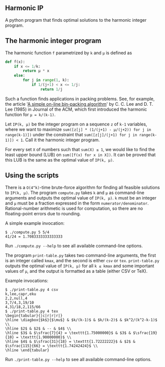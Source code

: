 ## Harmonic IP

A python program that finds optimal solutions to the harmonic integer program.

## The harmonic integer program

The harmonic function `f` parametrized by `k` and `μ` is defined as

```python
def f(x):
    if x <= 1/k:
        return μ * x
    else:
        for j in range(1, k):
            if 1/(j+1) < x <= 1/j:
                return 1/j
```

Such a function finds applications in packing problems.
See, for example, the article
'[A simple on-line bin-packing algorithm](https://dl.acm.org/doi/pdf/10.1145/3828.3833)'
by C. C. Lee and D. T. Lee (1985) in Journal of the ACM,
which first introduced the harmonic function for `μ = k/(k-1)`.

Let `IP(k, μ)` be the integer program on a sequence `z` of `k-1` variables,
where we want to maximize `sum([z[j] * (1/(j+1) - μ/(j+2)) for j in range(k-1)])`
under the constraint that `sum([z[j]/(j+1) for j in range(k-1)]) < 1`.
Call it the harmonic integer program.

For every set `X` of numbers such that `sum(X) ≤ 1`,
we would like to find the least upper bound (LUB) on `sum([f(x) for x in X])`.
It can be proved that this LUB is the same as the optimal value of `IP(k, μ)`.

## Using the scripts

There is a `O(4^k)`-time brute-force algorithm for
finding all feasible solutions to `IP(k, μ)`.
The program `compute.py` takes `k` and `μ` as command-line arguments
and outputs the optimal value of `IP(k, μ)`.
`k` must be an integer and `μ` must be a fraction expressed in the form `numerator/denominator`.
Rational-number arithmetic is used for computation,
so there are no floating-point errors due to rounding.

A simple example invocation:
```
$ ./compute.py 5 5/4
41/24 = 1.7083333333333333
```
Run `./compute.py --help` to see all available command-line options.

The program `print-table.py` takes two command-line arguments,
the first is an integer called `kmax`, and the second is either `csv` or `tex`.
`print-table.py` outputs the optimal value of `IP(k, μ)` for all `k ≤ kmax`
and some important values of `μ`, and the output is formatted as a table (either CSV or TeX).

Example invocations:
```
$ ./print-table.py 4 csv
k,lee,capr,eku
2,2,null,4
3,7/4,3,19/10
4,31/18,2,115/66
$ ./print-table.py 4 tex
\begin{tabular}{|c|r|r|r|}
\hline \diagbox{$k$}{$\mu$} & $k/(k-1)$ & $k/(k-2)$ & $k^2/(k^2-k-1)$ \\
\hline $2$ & $2$ & -- & $4$ \\
\hline $3$ & $\sfrac{7}{4} = \texttt{1.75000000}$ & $3$ & $\sfrac{19}{10} = \texttt{1.90000000}$ \\
\hline $4$ & $\sfrac{31}{18} = \texttt{1.72222222}$ & $2$ & $\sfrac{115}{66} = \texttt{1.74242424}$ \\
\hline \end{tabular}
```
Run `./print-table.py --help` to see all available command-line options.
